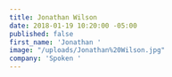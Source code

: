 ```yaml
---
title: Jonathan Wilson
date: 2018-01-19 10:20:00 -05:00
published: false
first_name: 'Jonathan '
image: "/uploads/Jonathan%20Wilson.jpg"
company: 'Spoken '
---
```


